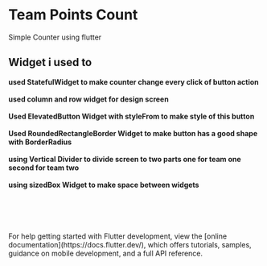 # Team Points Count

Simple Counter using flutter 

## Widget i used to 

<b>
  used StatefulWidget to make counter change every click of button action <br> <br>
  used column and row widget for design screen  <br> <br>
  Used ElevatedButton Widget with styleFrom to make style of this button <br> <br>
  Used RoundedRectangleBorder Widget to make button has a good shape with BorderRadius <br><br>
  using Vertical Divider to divide screen to two parts one for team one second for team two <br><br>
  using sizedBox Widget to make space between widgets <br><br>
</b>
<br><br>
<br><br>
For help getting started with Flutter development, view the
[online documentation](https://docs.flutter.dev/), which offers tutorials,
samples, guidance on mobile development, and a full API reference.
